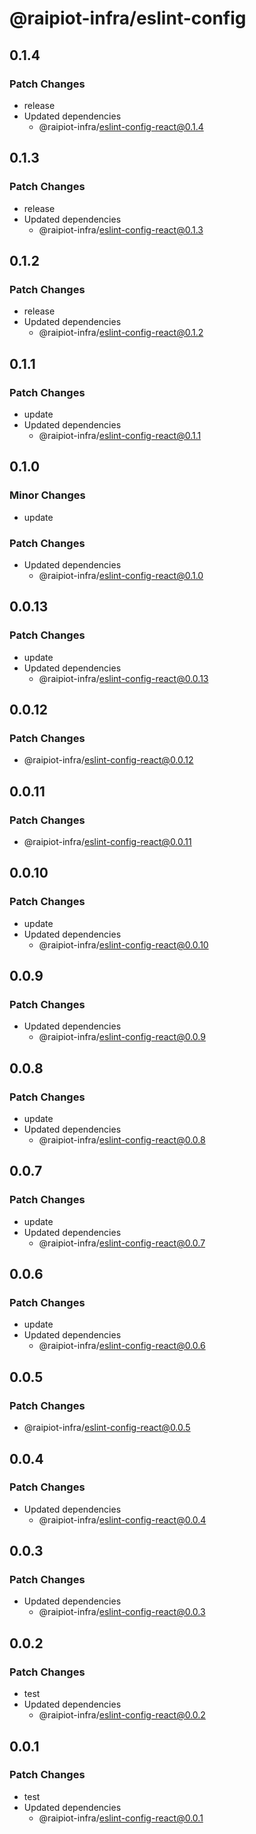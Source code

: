 # @raipiot-infra/eslint-config

## 0.1.4

### Patch Changes

- release
- Updated dependencies
  - @raipiot-infra/eslint-config-react@0.1.4

## 0.1.3

### Patch Changes

- release
- Updated dependencies
  - @raipiot-infra/eslint-config-react@0.1.3

## 0.1.2

### Patch Changes

- release
- Updated dependencies
  - @raipiot-infra/eslint-config-react@0.1.2

## 0.1.1

### Patch Changes

- update
- Updated dependencies
  - @raipiot-infra/eslint-config-react@0.1.1

## 0.1.0

### Minor Changes

- update

### Patch Changes

- Updated dependencies
  - @raipiot-infra/eslint-config-react@0.1.0

## 0.0.13

### Patch Changes

- update
- Updated dependencies
  - @raipiot-infra/eslint-config-react@0.0.13

## 0.0.12

### Patch Changes

- @raipiot-infra/eslint-config-react@0.0.12

## 0.0.11

### Patch Changes

- @raipiot-infra/eslint-config-react@0.0.11

## 0.0.10

### Patch Changes

- update
- Updated dependencies
  - @raipiot-infra/eslint-config-react@0.0.10

## 0.0.9

### Patch Changes

- Updated dependencies
  - @raipiot-infra/eslint-config-react@0.0.9

## 0.0.8

### Patch Changes

- update
- Updated dependencies
  - @raipiot-infra/eslint-config-react@0.0.8

## 0.0.7

### Patch Changes

- update
- Updated dependencies
  - @raipiot-infra/eslint-config-react@0.0.7

## 0.0.6

### Patch Changes

- update
- Updated dependencies
  - @raipiot-infra/eslint-config-react@0.0.6

## 0.0.5

### Patch Changes

- @raipiot-infra/eslint-config-react@0.0.5

## 0.0.4

### Patch Changes

- Updated dependencies
  - @raipiot-infra/eslint-config-react@0.0.4

## 0.0.3

### Patch Changes

- Updated dependencies
  - @raipiot-infra/eslint-config-react@0.0.3

## 0.0.2

### Patch Changes

- test
- Updated dependencies
  - @raipiot-infra/eslint-config-react@0.0.2

## 0.0.1

### Patch Changes

- test
- Updated dependencies
  - @raipiot-infra/eslint-config-react@0.0.1
